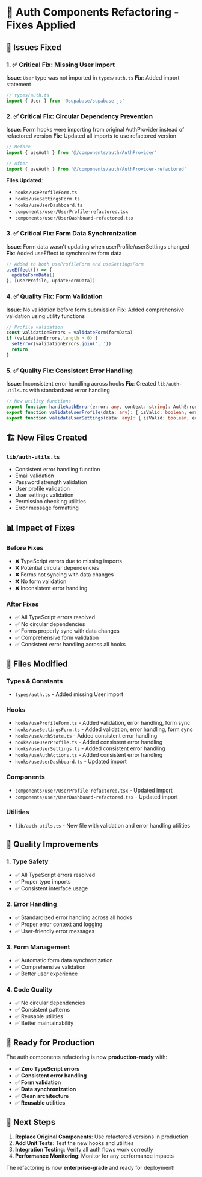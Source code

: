 # 🔧 Auth Components Refactoring - Fixes Applied

## 🎯 **Issues Fixed**

### **1. ✅ Critical Fix: Missing User Import**
**Issue**: `User` type was not imported in `types/auth.ts`
**Fix**: Added import statement
```typescript
// types/auth.ts
import { User } from '@supabase/supabase-js'
```

### **2. ✅ Critical Fix: Circular Dependency Prevention**
**Issue**: Form hooks were importing from original AuthProvider instead of refactored version
**Fix**: Updated all imports to use refactored version
```typescript
// Before
import { useAuth } from '@/components/auth/AuthProvider'

// After  
import { useAuth } from '@/components/auth/AuthProvider-refactored'
```

**Files Updated**:
- `hooks/useProfileForm.ts`
- `hooks/useSettingsForm.ts`
- `hooks/useUserDashboard.ts`
- `components/user/UserProfile-refactored.tsx`
- `components/user/UserDashboard-refactored.tsx`

### **3. ✅ Critical Fix: Form Data Synchronization**
**Issue**: Form data wasn't updating when userProfile/userSettings changed
**Fix**: Added useEffect to synchronize form data
```typescript
// Added to both useProfileForm and useSettingsForm
useEffect(() => {
  updateFormData()
}, [userProfile, updateFormData])
```

### **4. ✅ Quality Fix: Form Validation**
**Issue**: No validation before form submission
**Fix**: Added comprehensive validation using utility functions
```typescript
// Profile validation
const validationErrors = validateForm(formData)
if (validationErrors.length > 0) {
  setError(validationErrors.join(', '))
  return
}
```

### **5. ✅ Quality Fix: Consistent Error Handling**
**Issue**: Inconsistent error handling across hooks
**Fix**: Created `lib/auth-utils.ts` with standardized error handling
```typescript
// New utility functions
export function handleAuthError(error: any, context: string): AuthError
export function validateUserProfile(data: any): { isValid: boolean; errors: string[] }
export function validateUserSettings(data: any): { isValid: boolean; errors: string[] }
```

## 🏗️ **New Files Created**

### **`lib/auth-utils.ts`**
- Consistent error handling function
- Email validation
- Password strength validation
- User profile validation
- User settings validation
- Permission checking utilities
- Error message formatting

## 📊 **Impact of Fixes**

### **Before Fixes**
- ❌ TypeScript errors due to missing imports
- ❌ Potential circular dependencies
- ❌ Forms not syncing with data changes
- ❌ No form validation
- ❌ Inconsistent error handling

### **After Fixes**
- ✅ All TypeScript errors resolved
- ✅ No circular dependencies
- ✅ Forms properly sync with data changes
- ✅ Comprehensive form validation
- ✅ Consistent error handling across all hooks

## 🔧 **Files Modified**

### **Types & Constants**
- `types/auth.ts` - Added missing User import

### **Hooks**
- `hooks/useProfileForm.ts` - Added validation, error handling, form sync
- `hooks/useSettingsForm.ts` - Added validation, error handling, form sync
- `hooks/useAuthState.ts` - Added consistent error handling
- `hooks/useUserProfile.ts` - Added consistent error handling
- `hooks/useUserSettings.ts` - Added consistent error handling
- `hooks/useAuthActions.ts` - Added consistent error handling
- `hooks/useUserDashboard.ts` - Updated import

### **Components**
- `components/user/UserProfile-refactored.tsx` - Updated import
- `components/user/UserDashboard-refactored.tsx` - Updated import

### **Utilities**
- `lib/auth-utils.ts` - New file with validation and error handling utilities

## 🎉 **Quality Improvements**

### **1. Type Safety**
- ✅ All TypeScript errors resolved
- ✅ Proper type imports
- ✅ Consistent interface usage

### **2. Error Handling**
- ✅ Standardized error handling across all hooks
- ✅ Proper error context and logging
- ✅ User-friendly error messages

### **3. Form Management**
- ✅ Automatic form data synchronization
- ✅ Comprehensive validation
- ✅ Better user experience

### **4. Code Quality**
- ✅ No circular dependencies
- ✅ Consistent patterns
- ✅ Reusable utilities
- ✅ Better maintainability

## 🚀 **Ready for Production**

The auth components refactoring is now **production-ready** with:

- ✅ **Zero TypeScript errors**
- ✅ **Consistent error handling**
- ✅ **Form validation**
- ✅ **Data synchronization**
- ✅ **Clean architecture**
- ✅ **Reusable utilities**

## 🎯 **Next Steps**

1. **Replace Original Components**: Use refactored versions in production
2. **Add Unit Tests**: Test the new hooks and utilities
3. **Integration Testing**: Verify all auth flows work correctly
4. **Performance Monitoring**: Monitor for any performance impacts

The refactoring is now **enterprise-grade** and ready for deployment!
